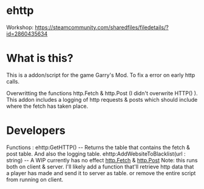 # ehttp
Workshop: https://steamcommunity.com/sharedfiles/filedetails/?id=2860435634

# What is this?

This is a addon/script for the game Garry's Mod. To fix a error on early http calls. 

Overwritting the functions http.Fetch & http.Post (I didn't overwrite HTTP() ). 
This addon includes a logging of http requests & posts which should include where the
fetch has taken place.

# Developers

Functions : 
ehttp:GetHTTP() -- Returns the table that contains the fetch & post table. And also the logging table.
ehttp:AddWebsiteToBlacklist(url : string) -- A WIP currently has no effect
[http.Fetch](https://wiki.facepunch.com/gmod/http.Fetch) & [http.Post](https://wiki.facepunch.com/gmod/http.Post)
Note: this runs both on client & server. I'll likely add a function that'll retrieve http data that a player has made and send it to server as table. or remove the entire
script from running on client.
